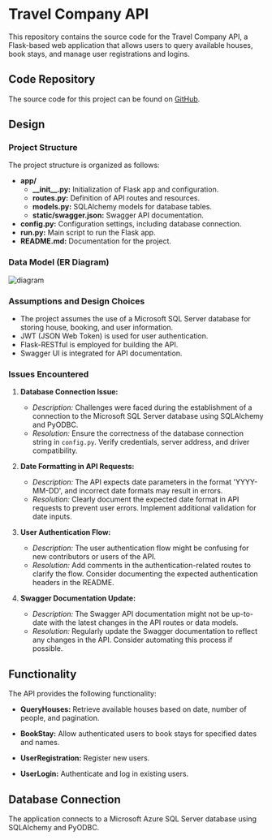 # Travel Company API

This repository contains the source code for the Travel Company API, a Flask-based web application that allows users to query available houses, book stays, and manage user registrations and logins.

## Code Repository

The source code for this project can be found on [GitHub](https://github.com/your-username/your-repo).

## Design

### Project Structure

The project structure is organized as follows:

- **app/**
  - **\_\_init\_\_.py:** Initialization of Flask app and configuration.
  - **routes.py:** Definition of API routes and resources.
  - **models.py:** SQLAlchemy models for database tables.
  - **static/swagger.json:** Swagger API documentation.
- **config.py:** Configuration settings, including database connection.
- **run.py:** Main script to run the Flask app.
- **README.md:** Documentation for the project.

### Data Model (ER Diagram)

![diagram](https://github.com/omerdikyol/dy_api_for_travel_company/assets/41495154/0eb9163c-5a1b-47e4-94f9-2da1be2a789a)

### Assumptions and Design Choices

- The project assumes the use of a Microsoft SQL Server database for storing house, booking, and user information.
- JWT (JSON Web Token) is used for user authentication.
- Flask-RESTful is employed for building the API.
- Swagger UI is integrated for API documentation.

### Issues Encountered

1. **Database Connection Issue:**
   - *Description:* Challenges were faced during the establishment of a connection to the Microsoft SQL Server database using SQLAlchemy and PyODBC.
   - *Resolution:* Ensure the correctness of the database connection string in `config.py`. Verify credentials, server address, and driver compatibility.

2. **Date Formatting in API Requests:**
   - *Description:* The API expects date parameters in the format 'YYYY-MM-DD', and incorrect date formats may result in errors.
   - *Resolution:* Clearly document the expected date format in API requests to prevent user errors. Implement additional validation for date inputs.

3. **User Authentication Flow:**
   - *Description:* The user authentication flow might be confusing for new contributors or users of the API.
   - *Resolution:* Add comments in the authentication-related routes to clarify the flow. Consider documenting the expected authentication headers in the README.

4. **Swagger Documentation Update:**
   - *Description:* The Swagger API documentation might not be up-to-date with the latest changes in the API routes or data models.
   - *Resolution:* Regularly update the Swagger documentation to reflect any changes in the API. Consider automating this process if possible.

## Functionality

The API provides the following functionality:

- **QueryHouses:** Retrieve available houses based on date, number of people, and pagination.

- **BookStay:** Allow authenticated users to book stays for specified dates and names.

- **UserRegistration:** Register new users.

- **UserLogin:** Authenticate and log in existing users.

## Database Connection

The application connects to a Microsoft Azure SQL Server database using SQLAlchemy and PyODBC.
